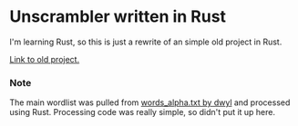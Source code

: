 # Unscrambler written in Rust

I'm learning Rust, so this is just a rewrite of an simple old project in Rust.

[Link to old project.](https://github.com/SinTan1729/Unscrambler)

### Note

The main wordlist was pulled from [words_alpha.txt by dwyl](https://github.com/dwyl/english-words/) and processed using Rust. Processing code was really simple, so didn't put it up here.